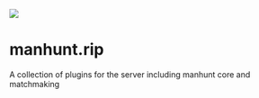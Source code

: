 ![](https://files.jack-chapman.com/manhunt.png)
# manhunt.rip
A collection of plugins for the server including manhunt core and matchmaking